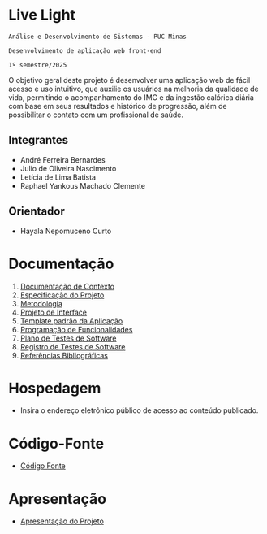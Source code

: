 # Live Light 

`Análise e Desenvolvimento de Sistemas - PUC Minas`

`Desenvolvimento de aplicação web front-end`

`1º semestre/2025`

O objetivo geral deste projeto é desenvolver uma aplicação web de fácil acesso e uso intuitivo, que auxilie os usuários na melhoria da qualidade de vida, permitindo o acompanhamento do IMC e da ingestão calórica diária com base em seus resultados e histórico de progressão, além de possibilitar o contato com um profissional de saúde.

## Integrantes

* André Ferreira Bernardes
* Julio de Oliveira Nascimento
* Letícia de Lima Batista
* Raphael Yankous Machado Clemente

## Orientador

* Hayala Nepomuceno Curto

# Documentação

<ol>
<li><a href="documentos/01-Documentação de Contexto.md"> Documentação de Contexto</a></li>
<li><a href="documentos/02-Especificação do Projeto.md"> Especificação do Projeto</a></li>
<li><a href="documentos/03-Metodologia.md"> Metodologia</a></li>
<li><a href="documentos/04-Projeto de Interface.md"> Projeto de Interface</a></li>
<li><a href="documentos/05-Template padrão da Aplicação.md"> Template padrão da Aplicação</a></li>
<li><a href="documentos/06-Programação de Funcionalidades.md"> Programação de Funcionalidades</a></li>
<li><a href="documentos/07-Plano de Testes de Software.md"> Plano de Testes de Software</a></li>
<li><a href="documentos/08-Registro de Testes de Software.md"> Registro de Testes de Software</a></li>
<li><a href="documentos/09-Referências.md"> Referências Bibliográficas</a></li>
</ol>

# Hospedagem

* Insira o endereço eletrônico público de acesso ao conteúdo publicado. 

# Código-Fonte

* <a href="codigo-fonte/README.md">Código Fonte</a>

# Apresentação

* <a href="apresentacao/README.md">Apresentação do Projeto</a>
